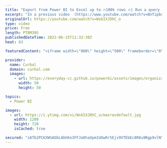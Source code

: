 ```yaml
---
title: "Export from Power BI to Excel up to 🔥100k rows 🔥| Run a query against a dataset"
excerpt: "In a previous video  (https://www.youtube.com/watch?v=BnTipbooeP0&ab_channel=Curbal) I showed you how to export your data to excel using a button in Power Bi but there was a 1000 item limit.   To do that, we are going to use the new Power Automate operation called | Run a query against a dataset  I found"
originalUrl: https://youtube.com/watch?v=WsbIXJDhC_o
type: video
price: Free
length: PT8M39S
publishedDateTime: 2022-06-15T11:32:30Z
heat: 63

featuredContent: "<iframe width=\"800\" height=\"500\" frameborder=\"0\" src=\"https://www.youtube.com/embed/WsbIXJDhC_o\" allow=\"accelerometer; autoplay; encrypted-media; gyroscope; picture-in-picture\" allowfullscreen></iframe>"

provider:
  name: Curbal
  domain: curbal.com
  images:
    - url: https://everyday-cc.github.io/powerbi/assets/images/organizations/curbal.com-50x50.jpg
      width: 50
      height: 50

topics:
  - Power BI

images:
  - url: https://i.ytimg.com/vi/WsbIXJDhC_o/maxresdefault.jpg
    width: 1280
    height: 720
    isCached: true

secured: "zATb2PCKXWSAObLAbhKn3FFJeDhaXpm1UOwRr5Ejv9VTEbEc8R8u9Rgp9vlNYco77fz0YBSO0sh7rnp74MXMNtgzpdjQwihBIqGEA3byLemAu9adNjblhX1KD/3PiprL2JykE2+UUPQzkfOWlLPUjNq/pz0r7Vr5P23M8zojEU1bhfjMh1kLqQCJaxFwacYkpunPvRR7e6TL3a9jjbd4xWeparP951gVB6a09Lq5uX4gKBvLJt4ZkbP91CSbzKZqH53TWe4pKwhKQ7W2dQudrqrmyO0IuQ9japyAsFdorGiC1z4p2vJzU9kKf+dOLoKPhlFzuC14uNlH8V0D4TOdDZCW5NUA/zznsK3DD4ALqaza4ikVGb/KtLoNKPf1alEy2EeYwXo+TJKZEqqNO+oBLJWP102EuaGeY4rkJ4EgT1c=;LKvALva5WWCGnkKAGG+Pvw=="
---
```


